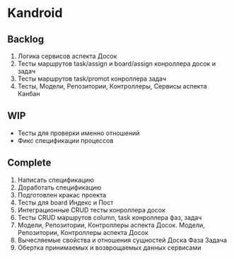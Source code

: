 # Kandroid

## Backlog

1. Логика сервисов аспекта Досок
2. Тесты маршрутов task/assign  и board/assign конроллера досок и задач
3. Тесты маршрутов task/promot конроллера задач
4. Тесты, Модели, Репозитории, Контроллеры, Сервисы аспекта Канбан

## WIP

* Тесты для проверки именно отношений
* Фикс спецификации процессов

## Complete

1. Написать спецификацию
2. Доработать спецификацию
3. Подготовлен кракас проекта
4. Тесты для board Индекс и Пост
5. Интеграционные CRUD тесты конроллера досок
6. Тесты CRUD маршрутов column, task конроллера фаз, задач
7. Модели, Репозитории, Контроллеры аспекта Досок. Модели, Репозитории, Контроллеры аспекта Досок
8. Вычесляемые свойства и отношения сущностей Доска Фаза Задача
9. Обертка принимаемых и возврощаемых данных сервисами